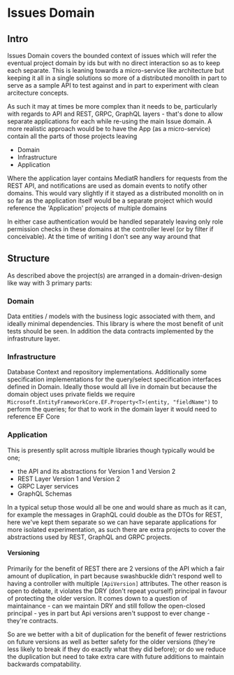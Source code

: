 # Issues Domain

## Intro

Issues Domain covers the bounded context of issues which will refer the eventual project domain by ids but with no direct interaction so as to keep each separate.
This is leaning towards a micro-service like architecture but keeping it all in a single solutions so more of a distributed monolith in part to serve as a sample
API to test against and in part to experiment with clean arcitecture concepts.

As such it may at times be more complex than it needs to be, particularly with regards to API and REST, GRPC, GraphQL layers - that's done to allow separate applications
for each while re-using the main Issue domain.  A more realistic approach would be to have the App (as a micro-service) contain all the parts of those projects leaving

- Domain
- Infrastructure
- Application

Where the application layer contains MediatR handlers for requests from the REST API, and notifications are used as domain events to notify other domains.  This would
vary slightly if it stayed as a distributed monolith on in so far as the application itself would be a separate project which would reference the 'Application' projects
of multiple domains 

In either case authentication would be handled separately leaving only role permission checks in these domains at the controller level (or by filter if conceivable).  At
the time of writing I don't see any way around that


## Structure

As described above the project(s) are arranged in a domain-driven-design like way with 3 primary parts:

### Domain

Data entities / models with the business logic associated with them, and ideally minimal dependencies.  This library is where the most benefit of unit tests should be seen.
In addition the data contracts implemented by the infrastruture layer.

### Infrastructure

Database Context and repository implementations.  Additionally some specification implementations for the query/select specification interfaces defined in Domain.  Ideally those
would all live in domain but because the domain object uses private fields we require ```Microsoft.EntityFrameworkCore.EF.Property<T>(entity, "fieldName")``` to perform the queries;
for that to work in the domain layer it would need to reference EF Core

### Application 

This is presently split across multiple libraries though typically would be one;

- the API and its abstractions for Version 1 and Version 2
- REST Layer Version 1 and Version 2 
- GRPC Layer services
- GraphQL Schemas

In a typical setup those would all be one and would share as much as it can, for example the messages in GraphQL could double as the DTOs for REST, here we've kept them separate so
we can have separate applications for more isolated experimentation, as such there are extra projects to cover the abstractions used by REST, GraphQL and GRPC projects.

#### Versioning

Primarily for the benefit of REST there are 2 versions of the API which a fair amount of duplication, in part because swashbuckle didn't respond well to having a controller with multiple
```[ApiVersion]``` attributes.  The other reason is open to debate, it violates the DRY (don't repeat yourself) principal in favour of protecting the older version.  It comes down to
a question of maintainance - can we maintain DRY and still follow the open-closed principal - yes in part but Api versions aren't suppost to ever change - they're contracts.

So are we better with a bit of duplication for the benefit of fewer restrictions on future versions as well as better safety for the older versions
(they're less likely to break if they do exactly what they did before); or do we reduce the duplication but need to take extra care with future additions to maintain backwards compatability.
